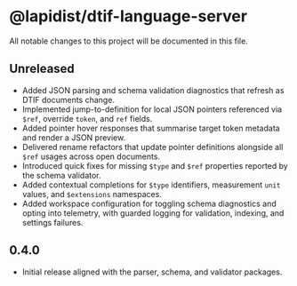 # @lapidist/dtif-language-server

All notable changes to this project will be documented in this file.

## Unreleased

- Added JSON parsing and schema validation diagnostics that refresh as DTIF documents change.
- Implemented jump-to-definition for local JSON pointers referenced via `$ref`, override `token`, and `ref` fields.
- Added pointer hover responses that summarise target token metadata and render a JSON preview.
- Delivered rename refactors that update pointer definitions alongside all `$ref` usages across open documents.
- Introduced quick fixes for missing `$type` and `$ref` properties reported by the schema validator.
- Added contextual completions for `$type` identifiers, measurement `unit` values, and `$extensions` namespaces.
- Added workspace configuration for toggling schema diagnostics and opting into telemetry, with guarded logging for validation,
  indexing, and settings failures.

## 0.4.0

- Initial release aligned with the parser, schema, and validator packages.
